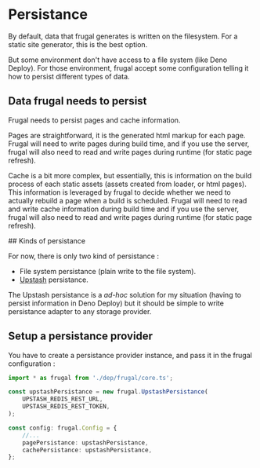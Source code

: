 # Persistance

By default, data that frugal generates is written on the filesystem. For a static site generator, this is the best option.

But some environment don't have access to a file system (like Deno Deploy). For those environment, frugal accept some configuration telling it how to persist different types of data.

## Data frugal needs to persist

Frugal needs to persist pages and cache information.

Pages are straightforward, it is the generated html markup for each page. Frugal will need to write pages during build time, and if you use the server, frugal will also need to read and write pages during runtime (for static page refresh).

Cache is a bit more complex, but essentially, this is information on the build process of each static assets (assets created from loader, or html pages). This information is leveraged by frugal to decide whether we need to actually rebuild a page when a build is scheduled. Frugal will need to read and write cache information during build time and if you use the server, frugal will also need to read and write pages during runtime (for static page refresh).

## Kinds of persistance

For now, there is only two kind of persistance :

- File system persistance (plain write to the file system).
- [Upstash](https://upstash.com/) persistance.

The Upstash persistance is a _ad-hoc_ solution for my situation (having to persist information in Deno Deploy) but it should be simple to write persistance adapter to any storage provider.

## Setup a persistance provider

You have to create a persistance provider instance, and pass it in the frugal configuration :

```ts
import * as frugal from './dep/frugal/core.ts';

const upstashPersistance = new frugal.UpstashPersistance(
    UPSTASH_REDIS_REST_URL,
    UPSTASH_REDIS_REST_TOKEN,
);

const config: frugal.Config = {
    //...
    pagePersistance: upstashPersistance,
    cachePersistance: upstashPersistance,
};
```
